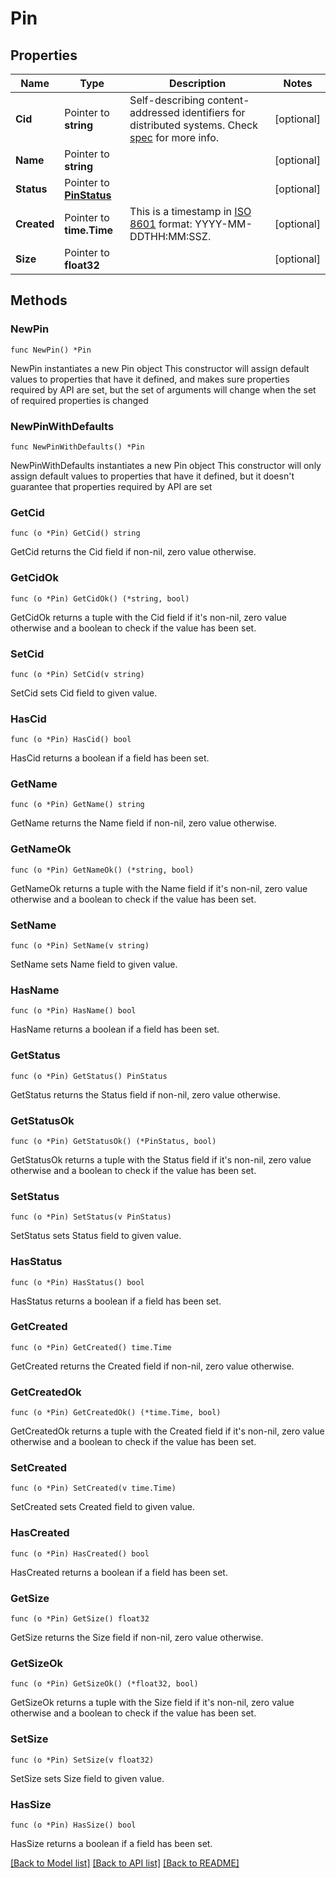 # Pin

## Properties

Name | Type | Description | Notes
------------ | ------------- | ------------- | -------------
**Cid** | Pointer to **string** | Self-describing content-addressed identifiers for distributed systems. Check [spec](https://github.com/multiformats/cid) for more info. | [optional] 
**Name** | Pointer to **string** |  | [optional] 
**Status** | Pointer to [**PinStatus**](PinStatus.md) |  | [optional] 
**Created** | Pointer to **time.Time** | This is a timestamp in [ISO 8601](https://en.wikipedia.org/wiki/ISO_8601) format: YYYY-MM-DDTHH:MM:SSZ. | [optional] 
**Size** | Pointer to **float32** |  | [optional] 

## Methods

### NewPin

`func NewPin() *Pin`

NewPin instantiates a new Pin object
This constructor will assign default values to properties that have it defined,
and makes sure properties required by API are set, but the set of arguments
will change when the set of required properties is changed

### NewPinWithDefaults

`func NewPinWithDefaults() *Pin`

NewPinWithDefaults instantiates a new Pin object
This constructor will only assign default values to properties that have it defined,
but it doesn't guarantee that properties required by API are set

### GetCid

`func (o *Pin) GetCid() string`

GetCid returns the Cid field if non-nil, zero value otherwise.

### GetCidOk

`func (o *Pin) GetCidOk() (*string, bool)`

GetCidOk returns a tuple with the Cid field if it's non-nil, zero value otherwise
and a boolean to check if the value has been set.

### SetCid

`func (o *Pin) SetCid(v string)`

SetCid sets Cid field to given value.

### HasCid

`func (o *Pin) HasCid() bool`

HasCid returns a boolean if a field has been set.

### GetName

`func (o *Pin) GetName() string`

GetName returns the Name field if non-nil, zero value otherwise.

### GetNameOk

`func (o *Pin) GetNameOk() (*string, bool)`

GetNameOk returns a tuple with the Name field if it's non-nil, zero value otherwise
and a boolean to check if the value has been set.

### SetName

`func (o *Pin) SetName(v string)`

SetName sets Name field to given value.

### HasName

`func (o *Pin) HasName() bool`

HasName returns a boolean if a field has been set.

### GetStatus

`func (o *Pin) GetStatus() PinStatus`

GetStatus returns the Status field if non-nil, zero value otherwise.

### GetStatusOk

`func (o *Pin) GetStatusOk() (*PinStatus, bool)`

GetStatusOk returns a tuple with the Status field if it's non-nil, zero value otherwise
and a boolean to check if the value has been set.

### SetStatus

`func (o *Pin) SetStatus(v PinStatus)`

SetStatus sets Status field to given value.

### HasStatus

`func (o *Pin) HasStatus() bool`

HasStatus returns a boolean if a field has been set.

### GetCreated

`func (o *Pin) GetCreated() time.Time`

GetCreated returns the Created field if non-nil, zero value otherwise.

### GetCreatedOk

`func (o *Pin) GetCreatedOk() (*time.Time, bool)`

GetCreatedOk returns a tuple with the Created field if it's non-nil, zero value otherwise
and a boolean to check if the value has been set.

### SetCreated

`func (o *Pin) SetCreated(v time.Time)`

SetCreated sets Created field to given value.

### HasCreated

`func (o *Pin) HasCreated() bool`

HasCreated returns a boolean if a field has been set.

### GetSize

`func (o *Pin) GetSize() float32`

GetSize returns the Size field if non-nil, zero value otherwise.

### GetSizeOk

`func (o *Pin) GetSizeOk() (*float32, bool)`

GetSizeOk returns a tuple with the Size field if it's non-nil, zero value otherwise
and a boolean to check if the value has been set.

### SetSize

`func (o *Pin) SetSize(v float32)`

SetSize sets Size field to given value.

### HasSize

`func (o *Pin) HasSize() bool`

HasSize returns a boolean if a field has been set.


[[Back to Model list]](../README.md#documentation-for-models) [[Back to API list]](../README.md#documentation-for-api-endpoints) [[Back to README]](../README.md)


